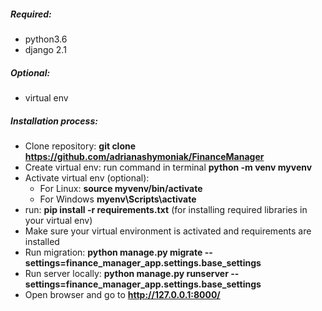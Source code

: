 ##### Required:
* python3.6
* django 2.1
##### Optional:
* virtual env

##### Installation process:
* Clone repository: **git clone https://github.com/adrianashymoniak/FinanceManager**
* Create virtual env:  run command in terminal **python -m venv myvenv**
* Activate virtual env (optional): 
    - For Linux: **source myvenv/bin/activate**
    - For Windows **myenv\Scripts\activate**
* run: **pip install -r requirements.txt** (for installing required libraries in your virtual env)
* Make sure your virtual environment is activated and requirements are installed    
* Run migration: **python manage.py migrate --settings=finance_manager_app.settings.base_settings**
* Run server locally: **python manage.py runserver --settings=finance_manager_app.settings.base_settings**
* Open browser and go to  **http://127.0.0.1:8000/**
